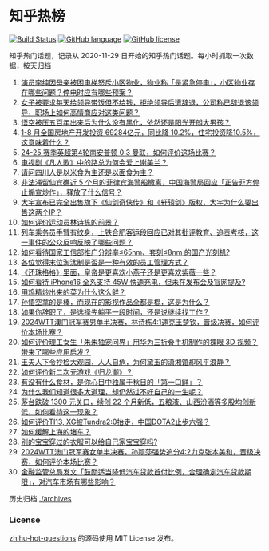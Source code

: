 # 知乎热榜
[![Build Status](https://github.com/ToWeLong/zhihu-hot-questions/workflows/CI/badge.svg)](https://github.com/ToWeLong/zhihu-hot-questions/actions)
[![GitHub language](https://img.shields.io/badge/language-golang-orange.svg)](https://golang.org/)
[![GitHub license](https://img.shields.io/github/license/ToWeLong/zhihu-hot-questions)](https://github.com/ToWeLong/zhihu-hot-questions/blob/main/LICENSE)

知乎热门话题，记录从 2020-11-29 日开始的知乎热门话题。每小时抓取一次数据，按天[归档](./archives)

<!-- BEGIN -->

1. [演员李纯因母亲被困电梯怒斥小区物业，物业称「是紧急停电」，小区物业存在哪些问题？停电时应有哪些预案？](https://www.zhihu.com/question/667142691)
1. [女子被要求每天给领导带饭但不给钱，拒绝领导后遭辞退，公司称已辞退该领导，职场上如何高情商应对这类问题？](https://www.zhihu.com/question/667141464)
1. [悟空被压五百年出来后为什么没有黑化，依然还是阳光开朗大男孩？](https://www.zhihu.com/question/667118587)
1. [1-8 月全国房地产开发投资 69284亿元，同比降 10.2%，住宅投资降10.5%，这意味着什么？](https://www.zhihu.com/question/667127030)
1. [24-25 赛季英超第4轮南安普顿 0:3 曼联，如何评价这场比赛？](https://www.zhihu.com/question/667169572)
1. [电视剧《凡人歌》中的路总为何会爱上谢美兰？](https://www.zhihu.com/question/666973729)
1. [请问四川人是以米食为主还是以面食为主？](https://www.zhihu.com/question/662272869)
1. [非法滞留仙宾礁近 5 个月的菲律宾海警船撤离，中国海警局回应「正告菲方停止煽宣炒作」，释放了什么信号？](https://www.zhihu.com/question/667227144)
1. [大宇宣布已完全出售旗下《仙剑奇侠传》和《轩辕剑》版权，大宇为什么要出售这两个IP？](https://www.zhihu.com/question/666914201)
1. [如何评价运动员林诗栋的前景？](https://www.zhihu.com/question/559861689)
1. [列车乘务员手臂有纹身，上铁合肥客运段回应已对其批评教育、追责考核，这一事件的公众反响反映了哪些问题？](https://www.zhihu.com/question/667122031)
1. [如何看待国家工信部推广分辨率≤65nm、套刻≤8nm 的国产光刻机?](https://www.zhihu.com/question/666927711)
1. [各位觉得末位淘汰制是否是一种有效的员工管理方式？](https://www.zhihu.com/question/667022936)
1. [《还珠格格》里面，皇帝是更喜欢小燕子还是更喜欢紫薇一些？](https://www.zhihu.com/question/39864864)
1. [如何看待 iPhone16 全系支持 45W 快速充电，但未在发布会及官网提及?](https://www.zhihu.com/question/666931718)
1. [用鸡精炒出来的菜为什么这么鲜？](https://www.zhihu.com/question/540135977)
1. [孙悟空拿的是棒，而现在的影视作品全都是棍，这是为什么？](https://www.zhihu.com/question/666925982)
1. [如果你辞职了，是选择先躺平一段时间，还是说继续找工作？](https://www.zhihu.com/question/667175995)
1. [2024WTT澳门冠军赛男单半决赛，林诗栋4:1速克王楚钦，晋级决赛，如何评价本场比赛？](https://www.zhihu.com/question/667176492)
1. [如何评价理工女生「朱朱独宠问界」用华为三折叠手机制作的裸眼 3D 视频？带来了哪些应用启发？](https://www.zhihu.com/question/667128750)
1. [王夫人下令抄检大观园，人人自危，为何黛玉的潇湘馆却风平浪静？](https://www.zhihu.com/question/657211349)
1. [如何评价新二次元游戏《归龙潮》？](https://www.zhihu.com/question/667057361)
1. [有没有什么食材，是你心目中独属于秋日的「第一口鲜」？](https://www.zhihu.com/question/664293170)
1. [为什么我们知道很多大道理，却仍然过不好自己的一生呢？](https://www.zhihu.com/question/664062951)
1. [茅台跌破 1300 元关口，续创 22 个月新低，五粮液、山西汾酒等多股均创新低，如何看待这一现象？](https://www.zhihu.com/question/667030969)
1. [如何评价TI13, XG被Tundra2:0抬走，中国DOTA2止步六强？](https://www.zhihu.com/question/667174342)
1. [如何缓解上海的堵车？](https://www.zhihu.com/question/570161112)
1. [别的宝宝穿过的衣服可以给自己家宝宝穿吗?](https://www.zhihu.com/question/666949771)
1. [2024WTT澳门冠军赛女单半决赛，孙颖莎强势追分4:2力克张本美和，晋级决赛，如何评价本场比赛？](https://www.zhihu.com/question/667084417)
1. [金融监管总局发文「鼓励适当降低汽车贷款首付比例，合理确定汽车贷款期限」，对汽车市场有哪些影响？](https://www.zhihu.com/question/667170022)

<!-- END -->

历史归档 [./archives](./archives)


### License
[zhihu-hot-questions](https://github.com/towelong/zhihu-hot-questions) 的源码使用 MIT License 发布。